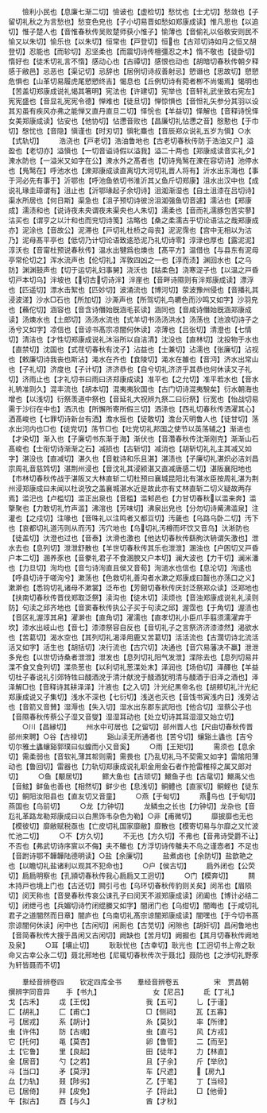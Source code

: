 <!-- { "loadSidebar": true } -->
　　憸利小民也【息廉七渐二切】憸诐也【虚检切】愁忧也【士尤切】愁敛也【子留切礼秋之为言愁也】愁变色皃也【子小切易晋如愁如郑康成读】惟凡思也【以追切】惟子楚人也【音惟春秋传吴败楚师获小惟子】愉薄也【音偷礼以俗敎安则民不愉又以朱切】愉乐也【以朱切】恒常也【戸登切】恒也【古邓切诗如月之恒又胡登切】忍能也【而轸切】忍坚柔也【而震切诗传檀彊忍之木】惰不敬也【徒卧切】惰好也【徒禾切礼言不惰】感动心也【古禫切】感恨也动也【胡暗切春秋传朝夕释感于敝邑】忌恶也【渠记切】忌辞也【居例切诗叔善射忌】愬谮也【思故切】愬愬危惧也【山革切易履虎尾愬愬终吉】愒息也【丘例切诗有菀者栁不尚愒焉】愒明也【苦盖切郑康成说礼愒其箸明】宪法也【许建切】宪举也【音轩礼武坐致右宪左】宪宪盛也【音显礼宪宪令德】惮难也【徒旦切】惮惊惧也【音怛礼矢参分其羽以设其刃虽有疾风亦弗之能惮又直丹直旦二切】怿恱也【羊益切】怿解也【音释诗恱怿女美郑康成读】怗安也【他协切】怗懘音败也【昌廉切礼怗懘之音】慇懃也【于巾切】慇忧也【音隐】愼谨也【时刃切】愼牝麋也【音辰郑众说礼五岁为愼】○水【式轨切】
　　浩浇也【戸老切】浩油鲁地也【古老切春秋传防于浩油又户】溢盈也【老切亦】溢愼也【一切音谥诗假以溢我】溢二十两也【郑康成读音实礼夕】潨水防也【一溢米又如字在公】潨水外之髙者也【切诗鳬鹥在潨在容切诗】池停水也【鳬鹥在】呼池水也【潨郑康成读直离切大河切礼晋人将有】沂水出东海也【事于河必先有事于】沂鄂也【呼池鱼依切书淮沂其乂鱼斤切郑康】沮水出汉中也【成说礼瑑圭璋谓有】沮止也【沂鄂瑑起子余切诗】沮洳渐湿也【自土沮漆在吕切诗】渠水所居也【何日斯】渠急也【沮子预切诗彼汾沮洳强鱼切音遽】濡沾也【郑康成】濡渍和也【说诗夜未央谓夜未渠央也人朱切】濡柔也【音而礼濡豚包苦实蓼】沽买也【谓亨之以汁和也而兖切诗笺】沽略也【桑之柔濡古乎切论语沽之哉郑康成亦】泥涂也【音故公】泥滞也【戸切礼杜桥之母丧】泥泥霈也【宫中无相以为沽乃】泥母髙平亭也【低切乃计切论语致逺恐泥乃礼切诗零】淳渌也厚也【露泥泥】淳沃也【音甯杜预说春秋传】温水出犍爲也燠也【髙平方】温借也【与县东有泥母亭常伦切之】浑水流声也【伦切礼】浑敦四凶之一也【淳而渍】渊回水也【之乌防】渊渊鼓声也【切于运切礼妇事舅】浇沃也【姑柔色】浇寒浞子也【以温之戸昏切戸本切乌】泮坡也【切古切诗泮】泮崖也【音畔诗隰则有泮郑康成读】漂浮也【匹遥切】漂水击絮也【匹妙切】波涌流也【博河切】荥波豫州侵也【音播礼其浸波溠】沙水□石也【所加切】沙澌声也【所驾切礼鸟皫色而沙鸣又如字】沙羽皃也【蘓佗切】涵容也【音含诗僭始旣涵毛苌读】涵同也【音咸诗僭始旣涵郑康成读】汤燠水也【土郎切】汤汤水流也【式羊切书汤汤洪水】汤荡也【池浪切诗子之汤兮又如字】凉信也【音谅书髙宗凉闇何休读】凉薄也【吕张切】清澄也【七情切】清洁也【才性切郑康成说礼沐浴所以自洁清】沈没也【直林切】沈投物于水也【直禁切】沈国也【式荏切春秋有沈子】沾益也【士兼切】沾濡也【张廉切】沾视也【敕廉切诗我丧也斯沾】渑水在齐也【食陵切】渑水在雒也【音沔】济水出常山也【子礼切】济度也【子计切】济济恭也【自兮切礼济济乎其恭也何休读又子礼切】济雨止也【才礼切书曰雨曰济郑康成读】准平也【之允切】准平若水也【音水礼辀准则久】混丰流也【胡本切】混夷夷狄国也【古门切诗混夷駾矣】衍水朝海也增也【以浅切】衍祭羡道中祭也【音延礼大祝辨九祭二曰衍祭】衍宽也【怡战切易需于沙衍在中也】洒汛也【所懈所寄所假三切】洒涤也【西礼切春秋传洒濯其心】洒髙峻也【七罪切诗新台有洒】澹水摇也【徒敢切】澹台灭明鲁人也【徒甘切】荡水出河内也□也【徒党切】荡节□也【吐党切礼邦国之使节以英荡辅之】渐进也【才染切】渐入也【子廉切书东渐于海】渐伏也【音濳春秋传沈渐刚克】渐渐山石髙峻也【士衔切诗渐渐之石】减损也【古斩切】减消也【胡斩切礼礼主其减又如字】湛没也【直减切】湛久也【音躭诗和乐且湛】湛渍也【子廉切礼湛炽必洁刘昌宗周礼音慈鸩切】湛荆州浸也【音沈礼其浸颍湛又直减唐感二切】湛阪襄阳地也【市林切春秋传战于湛阪又大林直斩二切杜预曰襄城昆阳北有湛水臣按周礼湛为荆州浸郑康成曰未闻以杜说攷之盖襄城湛水近是故此亦有丈林直斩二切义疑故两存焉】滥汜也【卢槛切】滥正出泉也【音槛】滥邾邑也【力甘切春秋以滥来奔】滥擥聚也【力敢切礼竹声滥】沸涫也【芳味切】沸泉出皃也【分勿切诗觱沸滥泉】注灌也【之戍切】注喙也【音咮礼以注鸣者又都豆切】汚薉也【乌路乌卧二切】汚下也【哀都切礼道汚则从而汚】汚穴地也【乌切礼汚樽而坏饮又音乌】汏淅防也【徒盖切】汏澄也过也【音泰】汏滑也激也【他达切春秋传繇胊汏辀谓矢激也】泄水去也【息列切】泄泄舒散也【羊世切春秋传其乐也泄泄】溷浊也【户困切又戸昏户本二切】溷养豕也【音豢礼君子不食溷腴又户本切】澜大波也【力干切】澜米潘也【力旦切】洵均也【音匀诗洵直且侯又音荀】洵濄水也信也【息沦切】洵逺也【呼县切诗于嗟洵兮】漱荡也【色救切礼善沟者水漱之郑康成曰齧也亦荡口之义】漱澣也【悉钩切礼诸母不漱裳】泛布也【芳劒切春秋传庆封泛祭郑众读】泛郑地也【扶南切春秋传晋伐郑取泛祭】渎沟也【徒木切】渎烦也【音浊郑康成说礼礼渎则防】句渎之邱齐地也【音窦春秋传执公子买于句渎之邱】渥霑也【于角切】渥渍也【音区礼渥淳其帛】濯澣也【直角切】濯濡也【直孝切礼小臣爪手翦须濡濯弃于坎】漆水出岐山也【音七】漆漆祭容自反也【音切礼子之言祭济济漆漆然】渴欲水也【苦葛切】渴水空也【其列切礼渴泽用鹿又苦葛切】活活流也【古濶切诗北流活活又如字】活生也【胡括切】决行流也【古穴切】决通也【音穴易藩决不羸】泄泄多皃也【以世切诗桑者泄泄】泄发也【息列切礼阳气发泄】渫除去也【息列切易井渫不食又食列切】渫烝葱也【以利切礼葱渫处末】泽润也【场伯切】泽醳也【羊益切杜子春说礼引郊特牲曰醆酒涗于清汁献涗于醆酒犹明清与醆酒于旧泽之酒也】泽泽解□也【音释诗其耕泽泽】汁液也【之入切】汁光纪黒帝名也【胡颊切礼汁光纪郑康成说又子集切】浅水不深也【七衍切】浅送也灭也【音饯书寅浅内日】浅旁沾也【音箭又音賛】湿溽也【失入切】湿水出东郡东武阳也【他合切】湿蔡公子也【音隰春秋传蔡公子湿又音燮】湿湿耳动也【处立切诗其耳湿湿又始立切】
　　○川【昌縁切】
　　州水中可居也【之留切】郤州晋人也【尺由切春秋传晋郤州来聘】○谷【古禄切】
　　谿山渎无所通者也【苦兮切】蠰谿土蠭也【吉兮切尔雅土蠭蠰谿郭璞曰似蝗而小又音奚】
　　○雨【王矩切】
　　需须也【息余切】需柔弱也【音软礼薄其帤则需】需畏也【乃乱切礼马不契需又如字】雷隂阳薄动也【鲁回切】雷器也【力轨切郑康成说礼职金用金石者作抢雷椎椁之属又郎对切】
　　○鱼【颙居切】
　　鳏大鱼也【古顽切】鱞鱼子也【古鼋切】鱞禹父也【音鮌】鲜鱼也善也【相然切】鲜少也【息浅切】鲖鳢也【直冡切】鲖鲣也【徒东切】鲖阳汝阳县也【直友切又音童】
　　○燕【于甸切】
　　燕鸟也【于甸切】燕国也【乌前切】
　　○龙【力钟切】
　　龙鳞虫之长也【力钟切】龙杂也【音尨礼革路龙勒郑康成曰以白黒饰韦杂色为勒】○非【甫微切】
　　靡披靡也无也【模彼切】靡敝赋税亟也【亡皮切礼国家靡敝】靡散也【模寄切易与尔靡之又忙波忙池二切】
　　○不【方久切】
　　不无也【方久切】不弗也【音弗诗受爵不让】不否也【弗武切诗序賔以不侮】夫不鵻也【方浮切诗传鵻夫不鸟之谨悫者】不足也【音跗诗鄂不韡韡陆德明读】○盐【余廉切】
　　盐煮卤也【余防切】盐歆艳之也【以瞻切礼盐诸利以观其不犯命也】
　　○户【侯古切】
　　扃外闭也【公荧切】扃扃明察也【孔頴切春秋传我心扃扃又工迥切】
　　○门【模奔切】
　　闗木持戸也境上门也【古还切】闗引弓也【乌环切春秋传豹则关矣】闵吊也【眉陨切】闵天称也【音旻春秋传哀公诔孔子曰闵天不淑郑康成读】闭阖也【博计必结二切】闭绁弓也【兵媚切诗竹闭绲縢又如字】闇闭门也【乌绀切】闇晦也【于咸切礼君子之道闇然而日章】闇庐也【乌南切礼髙宗谅闇郑康成读】闇嘿也【于今切书髙宗谅闇何休读】闲中也【古闲切】闲厠也【古苋切】闲隙也【胡奸切】昌闲鲁地也【音简春秋传大搜于昌闲又古闲切】阙缺也【苦月切】阙掘也【其月切春秋传阙地及泉】
　　○耳【壤止切】
　　耿耿忧也【古幸切】耿光也【工迥切书上帝之耿命又古幸公永二切】聂北邢地也【尼辄切春秋传次于聂北】聂防也【之渉切礼野豕为轩皆聂而不切】











　　羣经音辨卷四
　　钦定四库全书
　　羣经音辨卷五　　　　　宋　贾昌朝　撰辨字同音异
　　手【书九】　　　　　　　　女【尼吕】
　　氐【丁礼】　　　　　　　　戈【古禾】
　　戉【王伐】　　　　　　　　我【五可】
　　乚【于谨】　　　　　　　　匚【胡礼】
　　匚【甫亡】　　　　　　　　□【侧祠】
　　瓦【五寡】　　　　　　　　弓【居戎】
　　系【胡计】　　　　　　　　糸【莫狄】
　　率【所律】　　　　　　　　虫【许伟】
　　防【古魂】　　　　　　　　虫【直弓】
　　风【方戎】　　　　　　　　它【托何】
　　黾【莫杏】　　　　　　　　卵【鲁管】
　　二【而至】　　　　　　　　土【它鲁】
　　里【良起】　　　　　　　　田【徒年】
　　力【林直】　　　　　　　　金【居音】
　　勺【之若】　　　　　　　　且【子余】
　　斤【举欣】　　　　　　　　斗【当口】
　　矛【莫浮】　　　　　　　　车【尺遮】
　　【房九】　　　　　　　　厽【力轨】
　　叕【陟劣】　　　　　　　　乙【于笔】
　　丁【当经】　　　　　　　　已【居倚】
　　辡【皮免】　　　　　　　　子【将此】
　　□【他骨】　　　　　　　　午【拟古】
　　酉【与久】　　　　　　　　酋【才秋】
